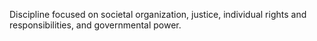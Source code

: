 Discipline focused on societal organization, justice, individual rights and responsibilities, and governmental power.